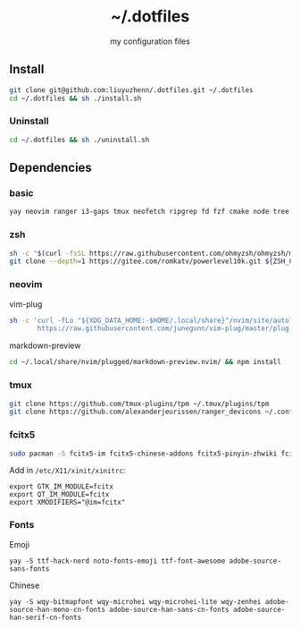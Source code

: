 <h1 align=center> ~/.dotfiles </h1>

<p align=center> my configuration files </p>

## Install

```bash
git clone git@github.com:liuyuzhenn/.dotfiles.git ~/.dotfiles
cd ~/.dotfiles && sh ./install.sh
```

### Uninstall

```bash
cd ~/.dotfiles && sh ./uninstall.sh
```

## Dependencies

### basic
```bash
yay neovim ranger i3-gaps tmux neofetch ripgrep fd fzf cmake node tree xclip
```

### zsh

```bash
sh -c "$(curl -fsSL https://raw.githubusercontent.com/ohmyzsh/ohmyzsh/master/tools/install.sh)"
git clone --depth=1 https://gitee.com/romkatv/powerlevel10k.git ${ZSH_CUSTOM:-$HOME/.oh-my-zsh/custom}/themes/powerlevel10k
```

### neovim 

vim-plug
```bash
sh -c 'curl -fLo "${XDG_DATA_HOME:-$HOME/.local/share}"/nvim/site/autoload/plug.vim --create-dirs \
       https://raw.githubusercontent.com/junegunn/vim-plug/master/plug.vim'
```

markdown-preview
```bash
cd ~/.local/share/nvim/plugged/markdown-preview.nvim/ && npm install
```


### tmux

```bash
git clone https://github.com/tmux-plugins/tpm ~/.tmux/plugins/tpm
git clone https://github.com/alexanderjeurissen/ranger_devicons ~/.config/ranger/plugins/ranger_devicons
```

### fcitx5

```bash
sudo pacman -S fcitx5-im fcitx5-chinese-addons fcitx5-pinyin-zhwiki fcitx5-nord
```

Add in `/etc/X11/xinit/xinitrc`:
```
export GTK_IM_MODULE=fcitx
export QT_IM_MODULE=fcitx
export XMODIFIERS="@im=fcitx"
```

### Fonts


Emoji
```
yay -S ttf-hack-nerd noto-fonts-emoji ttf-font-awesome adobe-source-sans-fonts
```

Chinese
```
yay -S wqy-bitmapfont wqy-microhei wqy-microhei-lite wqy-zenhei adobe-source-han-mono-cn-fonts adobe-source-han-sans-cn-fonts adobe-source-han-serif-cn-fonts
```
